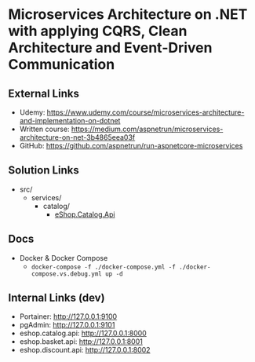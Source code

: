 # Microservices Architecture on .NET with applying CQRS, Clean Architecture and Event-Driven Communication

## External Links
- Udemy: https://www.udemy.com/course/microservices-architecture-and-implementation-on-dotnet
- Written course: https://medium.com/aspnetrun/microservices-architecture-on-net-3b4865eea03f
- GitHub: https://github.com/aspnetrun/run-aspnetcore-microservices

## Solution Links
- src/
  - services/
    - catalog/
      - [eShop.Catalog.Api](./src/Services/Catalog/eShop.Catalog.Api/)

## Docs
- Docker & Docker Compose
  - `docker-compose -f ./docker-compose.yml -f ./docker-compose.vs.debug.yml up -d`

## Internal Links (dev)
- Portainer: http://127.0.0.1:9100
- pgAdmin: http://127.0.0.1:9101
- eshop.catalog.api: http://127.0.0.1:8000
- eshop.basket.api: http://127.0.0.1:8001
- eshop.discount.api: http://127.0.0.1:8002
